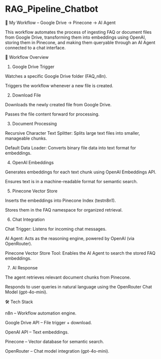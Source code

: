 # RAG_Pipeline_Chatbot
📌 My Workflow – Google Drive → Pinecone → AI Agent

This workflow automates the process of ingesting FAQ or document files from Google Drive, transforming them into embeddings using OpenAI, storing them in Pinecone, and making them queryable through an AI Agent connected to a chat interface.

🚀 Workflow Overview
1. Google Drive Trigger

Watches a specific Google Drive folder (FAQ_n8n).

Triggers the workflow whenever a new file is created.

2. Download File

Downloads the newly created file from Google Drive.

Passes the file content forward for processing.

3. Document Processing

Recursive Character Text Splitter: Splits large text files into smaller, manageable chunks.

Default Data Loader: Converts binary file data into text format for embeddings.

4. OpenAI Embeddings

Generates embeddings for each text chunk using OpenAI Embeddings API.

Ensures text is in a machine-readable format for semantic search.

5. Pinecone Vector Store

Inserts the embeddings into Pinecone Index (testn8n1).

Stores them in the FAQ namespace for organized retrieval.

6. Chat Integration

Chat Trigger: Listens for incoming chat messages.

AI Agent: Acts as the reasoning engine, powered by OpenAI (via OpenRouter).

Pinecone Vector Store Tool: Enables the AI Agent to search the stored FAQ embeddings.

7. AI Response

The agent retrieves relevant document chunks from Pinecone.

Responds to user queries in natural language using the OpenRouter Chat Model (gpt-4o-mini).

🛠️ Tech Stack

n8n – Workflow automation engine.

Google Drive API – File trigger + download.

OpenAI API – Text embeddings.

Pinecone – Vector database for semantic search.

OpenRouter – Chat model integration (gpt-4o-mini).

